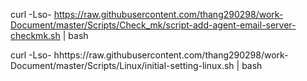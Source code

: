 curl -Lso- https://raw.githubusercontent.com/thang290298/work-Document/master/Scripts/Check_mk/script-add-agent-email-server-checkmk.sh | bash



curl -Lso- hhttps://raw.githubusercontent.com/thang290298/work-Document/master/Scripts/Linux/initial-setting-linux.sh | bash